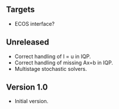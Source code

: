 Targets
-------
* ECOS interface?

Unreleased
----------
* Correct handling of l = u in IQP.
* Correct handling of missing Ax=b in IQP.
* Multistage stochastic solvers.

Version 1.0
-----------
* Initial version.
